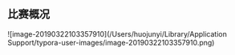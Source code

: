 ## 比赛概况

![image-20190322103357910](/Users/huojunyi/Library/Application Support/typora-user-images/image-20190322103357910.png)

